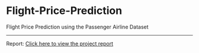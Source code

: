# Flight-Price-Prediction

Flight Price Prediction using the Passenger Airline Dataset
<hr>

Report: [Click here to view the project report](https://drive.google.com/file/d/1l24vv0Bvr2aInXfW7UAtopmL8sVjPn_5/view)
